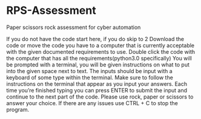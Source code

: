 # RPS-Assessment
 Paper scissors rock assessment for cyber automation
 
If you do not have the code start here, if you do skip to 2
Download the code or move the code you have to a computer that is currently acceptable with the given documented requirements to use.
Double click the code with the computer that has all the requirements(python3.0 specifically)
You will be prompted with a terminal, you will be given instructions on what to put into the given space next to text.
The inputs should be input with a keyboard of some type within the terminal.
Make sure to follow the instructions on the terminal that appear as you input your answers.
Each time you’re finished typing you can press ENTER to submit the input and continue to the next part of the code.
Please use rock, paper or scissors to answer your choice.
If there are any issues use CTRL + C to stop the program.
